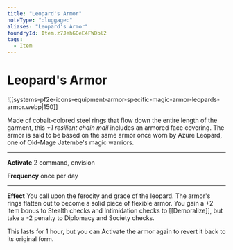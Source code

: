 ```yaml
---
title: "Leopard's Armor"
noteType: ":luggage:"
aliases: "Leopard's Armor"
foundryId: Item.z7JehGQeE4FWDbl2
tags:
  - Item
---
```


# Leopard's Armor
![[systems-pf2e-icons-equipment-armor-specific-magic-armor-leopards-armor.webp|150]]

Made of cobalt-colored steel rings that flow down the entire length of the garment, this _+1 resilient chain mail_ includes an armored face covering. The armor is said to be based on the same armor once worn by Azure Leopard, one of Old-Mage Jatembe's magic warriors.

* * *

**Activate** 2 command, envision

**Frequency** once per day

* * *

**Effect** You call upon the ferocity and grace of the leopard. The armor's rings flatten out to become a solid piece of flexible armor. You gain a +2 item bonus to Stealth checks and Intimidation checks to [[Demoralize]], but take a -2 penalty to Diplomacy and Society checks.

This lasts for 1 hour, but you can Activate the armor again to revert it back to its original form.


